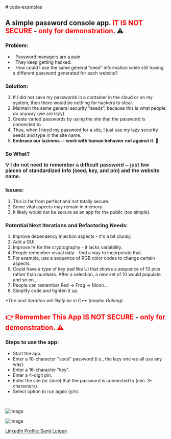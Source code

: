 <div>
	# code-examples</div>
<h2>
	<strong>A simple password console app. <span style="color:#ff0000;">IT IS NOT SECURE</span> - <span style="color:#ff0000;">only for demonstration</span>. ⚠</strong></h2>
<h3>
	Problem:&nbsp;</h3>
<ul>
<li>&nbsp; Password managers are a pain.&nbsp;</li>
<li>&nbsp; They keep getting hacked.&nbsp;</li>
<li>&nbsp; How could I use the same general &ldquo;seed&rdquo; information while still having a different password generated for each website?&nbsp;</li>
</ul>
<h3>
	Solution:</h3>
<ol>
<li>If I did not save my passwords in a container in the cloud or on my system, then there would be nothing for hackers to steal.</li>
<li>Maintain the same general security &ldquo;seeds&rdquo;, because this is what people do anyway (we are lazy).</li>
<li>Create varied passwords by using the site that the password is connected to.</li>
<li>Thus, when I need my password for a site, I just use my lazy security seeds and type in the site name.&nbsp;</li>
<li><strong>Embrace our laziness -- work with human behavior not against it. 🧠</strong></li>
</ol>
<h3>
	So What?</h3>
<p><strong><span style="font-size:16px;"><span style="font-family:arial,helvetica,sans-serif;">💡 I do not need to remember a difficult password -- just few pieces of standardized info (seed, key, and pin) and the website name.&nbsp;</span></span></strong></p>
<h3>
	Issues:&nbsp;</h3>
<ol>
<li>This is far from perfect and not totally secure.</li>
<li>Some vital aspects may remain in memory.</li>
<li>It likely would not be secure as an app for the public (too simple).&nbsp;</li>
</ol>
<h3>
	Potential Next Iterations and Refactoring Needs:&nbsp;</h3>
<ol>
<li>Improve dependency injection aspects - it&#39;s a bit clunky.</li>
<li>Add a GUI.</li>
<li>Improve IV for the cryptography - it lacks variability.</li>
<li>People remember visual data - find a way to incorporate that.</li>
<li>For example, use a sequence of RGB color codes to change certain aspects.</li>
<li>Could have a type of key pad like UI that shows a sequence of 10 pics rather than numbers. After a selection, a new set of 10 would populate and so on&hellip;</li>
<li>People can remember Red &rarr; Frog &rarr; Moon&hellip;</li>
<li>Simplify code and tighten it up.&nbsp;</li>
</ol>
<div>
	<em>*The next iteration will likely be in C++ (maybe Golang).&nbsp;</em></div>
<div>
	<h2>
		<strong><span style="color: rgb(255, 0, 0);">👉 Remember This App IS NOT SECURE</span>&nbsp;-&nbsp;<span style="color: rgb(255, 0, 0);">only for demonstration. ⚠</span></strong></h2>
</div>
<h3>
	Steps to use the app:</h3>
<ul>
<li>Start the app.</li>
<li>Enter a 10-character &quot;seed&quot; password (i.e., the lazy one we all use any way).</li>
<li>Enter a 16-character &quot;key&quot;.</li>
<li>Enter a 4-digit pin.</li>
<li>Enter the site (or store) that the password is connected to (min. 3-characters).</li>
<li>Select option to run again (y/n).</li>
</ul>
<br />


![image](https://user-images.githubusercontent.com/69335472/219121267-aad80166-eb20-4595-87df-8c615654ddd0.png)

![image](https://user-images.githubusercontent.com/69335472/219121474-3397f6c9-9304-4fcc-aa18-56a6cfb4f0ba.png)

<p><a href="https://www.linkedin.com/in/senit-lutgen/"> LinkedIn Profile: Senit Lutgen</a></p>

